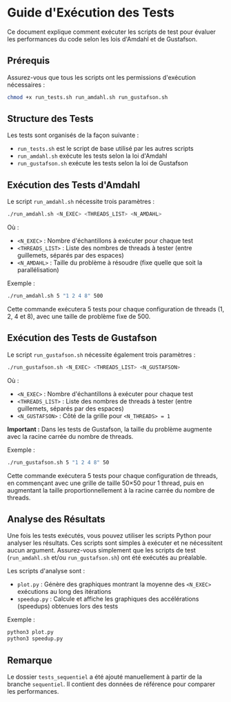 # Guide d'Exécution des Tests

Ce document explique comment exécuter les scripts de test pour évaluer les performances du code selon les lois d'Amdahl et de Gustafson.

## Prérequis

Assurez-vous que tous les scripts ont les permissions d'exécution nécessaires :

```bash
chmod +x run_tests.sh run_amdahl.sh run_gustafson.sh
```

## Structure des Tests

Les tests sont organisés de la façon suivante :
- `run_tests.sh` est le script de base utilisé par les autres scripts
- `run_amdahl.sh` exécute les tests selon la loi d'Amdahl
- `run_gustafson.sh` exécute les tests selon la loi de Gustafson

## Exécution des Tests d'Amdahl

Le script `run_amdahl.sh` nécessite trois paramètres :

```bash
./run_amdahl.sh <N_EXEC> <THREADS_LIST> <N_AMDAHL>
```

Où :
- `<N_EXEC>` : Nombre d'échantillons à exécuter pour chaque test
- `<THREADS_LIST>` : Liste des nombres de threads à tester (entre guillemets, séparés par des espaces)
- `<N_AMDAHL>` : Taille du problème à résoudre (fixe quelle que soit la parallélisation)

Exemple :
```bash
./run_amdahl.sh 5 "1 2 4 8" 500
```
Cette commande exécutera 5 tests pour chaque configuration de threads (1, 2, 4 et 8), avec une taille de problème fixe de 500.

## Exécution des Tests de Gustafson

Le script `run_gustafson.sh` nécessite également trois paramètres :

```bash
./run_gustafson.sh <N_EXEC> <THREADS_LIST> <N_GUSTAFSON>
```

Où :
- `<N_EXEC>` : Nombre d'échantillons à exécuter pour chaque test
- `<THREADS_LIST>` : Liste des nombres de threads à tester (entre guillemets, séparés par des espaces)
- `<N_GUSTAFSON>` : Côté de la grille pour `<N_THREADS> = 1`

**Important :** Dans les tests de Gustafson, la taille du problème augmente avec la racine carrée du nombre de threads.

Exemple :
```bash
./run_gustafson.sh 5 "1 2 4 8" 50
```
Cette commande exécutera 5 tests pour chaque configuration de threads, en commençant avec une grille de taille 50×50 pour 1 thread, puis en augmentant la taille proportionnellement à la racine carrée du nombre de threads.

## Analyse des Résultats

Une fois les tests exécutés, vous pouvez utiliser les scripts Python pour analyser les résultats. Ces scripts sont simples à exécuter et ne nécessitent aucun argument. Assurez-vous simplement que les scripts de test (`run_amdahl.sh` et/ou `run_gustafson.sh`) ont été exécutés au préalable.

Les scripts d'analyse sont :

- `plot.py` : Génère des graphiques montrant la moyenne des `<N_EXEC>` exécutions au long des itérations
- `speedup.py` : Calcule et affiche les graphiques des accélérations (speedups) obtenues lors des tests

Exemple :
```bash
python3 plot.py
python3 speedup.py
```

## Remarque

Le dossier `tests_sequentiel` a été ajouté manuellement à partir de la branche `sequentiel`. Il contient des données de référence pour comparer les performances.
